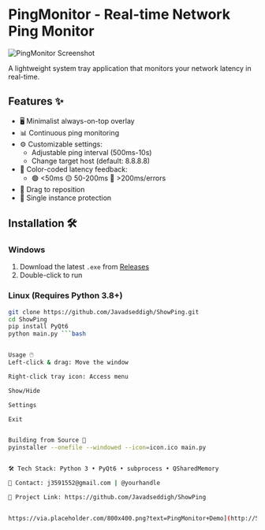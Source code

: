 # PingMonitor - Real-time Network Ping Monitor  

![PingMonitor Screenshot]([https://via.placeholder.com/800x400.png?text=PingMonitor+Demo](http://5.57.32.66:5000/uploads/Screenshot_2025-04-20_072104.png))  

A lightweight system tray application that monitors your network latency in real-time.  

## Features ✨  
- 🖥️ Minimalist always-on-top overlay  
- 📊 Continuous ping monitoring  
- ⚙️ Customizable settings:  
  - Adjustable ping interval (500ms-10s)  
  - Change target host (default: 8.8.8.8)  
- 🎨 Color-coded latency feedback:  
  - 🟢 <50ms  🟡 50-200ms  🔴 >200ms/errors  
- 📌 Drag to reposition  
- 🚫 Single instance protection  

## Installation 🛠️  
### Windows  
1. Download the latest `.exe` from [Releases]()  
2. Double-click to run  

### Linux (Requires Python 3.8+)  
```bash
git clone https://github.com/Javadseddigh/ShowPing.git
cd ShowPing
pip install PyQt6
python main.py ```bash


Usage 🖱️
Left-click & drag: Move the window

Right-click tray icon: Access menu

Show/Hide

Settings

Exit


Building from Source 🔨
pyinstaller --onefile --windowed --icon=icon.ico main.py


🛠 Tech Stack: Python 3 • PyQt6 • subprocess • QSharedMemory

📧 Contact: j3591552@gmail.com | @yourhandle

🔗 Project Link: https://github.com/Javadseddigh/ShowPing


https://via.placeholder.com/800x400.png?text=PingMonitor+Demo](http://5.57.32.66:5000/uploads/Screenshot_2025-04-20_072104.png
